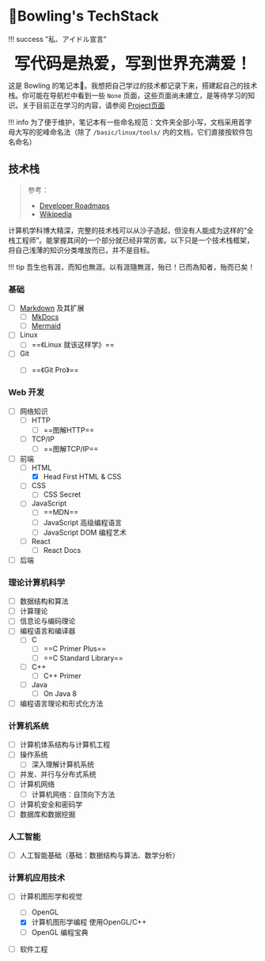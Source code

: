# 🎳Bowling's TechStack

!!! success "私、アイドル宣言"
    <div align="center" style="font-size:32px;font-weight:bold">
        写代码是热爱，写到世界充满爱！
    </div>

这是 Bowling 的笔记本📓。我想把自己学过的技术都记录下来，搭建起自己的技术栈。你可能在导航栏中看到一些 `None` 页面，这些页面尚未建立，是等待学习的知识。关于目前正在学习的内容，请参阅 [Project页面](Project.md)

!!! info
    为了便于维护，笔记本有一些命名规范：文件夹全部小写，文档采用首字母大写的驼峰命名法（除了 `/basic/linux/tools/` 内的文档，它们直接按软件包名命名）

## 技术栈

> 参考：
>
> * [Developer Roadmaps](https://roadmap.sh/)
> * [Wikipedia](https://en.wikipedia.org/wiki/Computer_science)

计算机学科博大精深，完整的技术栈可以从沙子造起，但没有人能成为这样的“全栈工程师”。能掌握其间的一个部分就已经非常厉害。以下只是一个技术栈框架，将自己浅薄的知识分类堆放而已，并不是目标。

!!! tip
    吾生也有涯，而知也無涯。以有涯隨無涯，殆已！已而為知者，殆而已矣！

### 基础

* [ ] [Markdown](basic/Markdown.md) 及其扩展
    * [ ] [MkDocs](basic/Markdown.md#MkDocs)
    * [ ] [Mermaid](basic/Markdown.md#Mermaid)
* [ ] Linux
    * [ ] ==《Linux 就该这样学》==
* [ ] Git
    * [ ] ==《Git Pro》==


### Web 开发

* [ ] 网络知识
    * [ ] HTTP
      * [ ] ==图解HTTP==
    * [ ] TCP/IP
      * [ ] ==图解TCP/IP==

* [ ] 前端
    * [ ] HTML
        * [x] Head First HTML & CSS
    * [ ] CSS
        * [ ] CSS Secret
    * [ ] JavaScript
        * [ ] ==MDN==
        * [ ] JavaScript 高级编程语言
        * [ ] JavaScript DOM 编程艺术
    * [ ] React
        * [ ] React Docs
* [ ] 后端

### 理论计算机科学

* [ ] 数据结构和算法
* [ ] 计算理论
* [ ] 信息论与编码理论
* [ ] 编程语言和编译器
    * [ ] C
        * [ ] ==C Primer Plus==
        * [ ] ==C Standard Library==
    * [ ] C++
        * [ ] C++ Primer
    * [ ] Java
        * [ ] On Java 8
* [ ] 编程语言理论和形式化方法

### 计算机系统

* [ ] 计算机体系结构与计算机工程
* [ ] 操作系统
    * [ ] 深入理解计算机系统
* [ ] 并发、并行与分布式系统
* [ ] 计算机网络
    * [ ] 计算机网络：自顶向下方法
* [ ] 计算机安全和密码学
* [ ] 数据库和数据挖掘

### 人工智能

* [ ] 人工智能基础（基础：数据结构与算法、数学分析）

### 计算机应用技术

* [ ] 计算机图形学和视觉
    * [ ] OpenGL
    * [x] 计算机图形学编程 使用OpenGL/C++
    * [ ] OpenGL 编程宝典
* [ ] 软件工程

